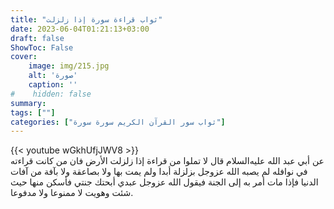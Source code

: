 ```yaml
---
title: "ثواب قراءة سورة إذا زلزلت"
date: 2023-06-04T01:21:13+03:00
draft: false
ShowToc: False
cover:
    image: img/215.jpg
    alt: 'صورة'
    caption: ''
#    hidden: false
summary: 
tags: [""]
categories: ["ثواب سور القرآن الكريم سورة سورة"]
---
```

{{< youtube wGkhUfjJWV8 >}} 
<br>
عن أبي عبد الله
عليه‌السلام قال لا تملوا من قراءة إذا زلزلت الأرض فان من كانت
قراءته في نوافله لم يصبه الله عزوجل بزلزلة أبدا ولم يمت بها ولا بصاعقة
ولا بآفة من آفات الدنيا فإذا مات أمر به إلى الجنة فيقول الله عزوجل
عبدي أبحتك جنتي فأسكن منها حيث شئت وهويت لا ممنوعا ولا مدفوعا.

